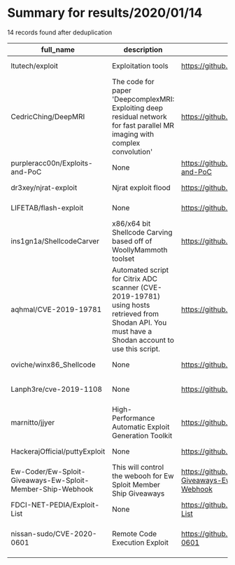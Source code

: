 
# Summary for results/2020/01/14
    
14 records found after deduplication

| full_name | description | html_url | matched_list | matched_count | pushed_at | size | stargazers_count | language | forks_count | vul_ids |
|------------------------------------------------------------|----------------------------------------------------------------------------------------------------------------------------------------------------|-------------------------------------------------------------------------------|-----------------------------------------------|-----------------|---------------------------|--------|--------------------|------------|---------------|--------------------|
| ltutech/exploit | Exploitation tools | https://github.com/ltutech/exploit | ['exploit'] | 1 | 2020-01-14 16:57:39+00:00 | 8 | 0 | | 0 | [] |
| CedricChing/DeepMRI | The code for paper 'DeepcomplexMRI: Exploiting deep residual network for fast parallel MR imaging with complex convolution' | https://github.com/CedricChing/DeepMRI | ['exploit'] | 1 | 2020-01-14 14:44:05+00:00 | 130879 | 28 | Python | 14 | [] |
| purpleracc00n/Exploits-and-PoC | None | https://github.com/purpleracc00n/Exploits-and-PoC | ['exploit'] | 1 | 2020-01-14 09:43:50+00:00 | 1639 | 0 | | 0 | [] |
| dr3xey/njrat-exploit | Njrat exploit flood | https://github.com/dr3xey/njrat-exploit | ['exploit'] | 1 | 2020-01-14 06:24:45+00:00 | 14 | 0 | JavaScript | 0 | [] |
| LIFETAB/flash-exploit | None | https://github.com/LIFETAB/flash-exploit | ['exploit'] | 1 | 2020-01-14 16:40:56+00:00 | 176 | 0 | | 0 | [] |
| ins1gn1a/ShellcodeCarver | x86/x64 bit Shellcode Carving based off of WoollyMammoth toolset | https://github.com/ins1gn1a/ShellcodeCarver | ['shellcode'] | 1 | 2020-01-14 12:07:09+00:00 | 63 | 4 | C# | 0 | [] |
| aqhmal/CVE-2019-19781 | Automated script for Citrix ADC scanner (CVE-2019-19781) using hosts retrieved from Shodan API. You must have a Shodan account to use this script. | https://github.com/aqhmal/CVE-2019-19781 | ['cve-2'] | 1 | 2020-01-14 15:53:14+00:00 | 5 | 8 | Python | 4 | ['CVE-2019-19781'] |
| oviche/winx86_Shellcode | None | https://github.com/oviche/winx86_Shellcode | ['shellcode'] | 1 | 2020-01-14 16:04:16+00:00 | 24 | 1 | Assembly | 0 | [] |
| Lanph3re/cve-2019-1108 | None | https://github.com/Lanph3re/cve-2019-1108 | ['cve-2'] | 1 | 2020-01-14 04:36:36+00:00 | 73 | 1 | C++ | 2 | ['CVE-2019-1108'] |
| marnitto/jjyer | High-Performance Automatic Exploit Generation Toolkit | https://github.com/marnitto/jjyer | ['exploit'] | 1 | 2020-01-14 06:15:51+00:00 | 384 | 0 | | 0 | [] |
| HackerajOfficial/puttyExploit | None | https://github.com/HackerajOfficial/puttyExploit | ['exploit'] | 1 | 2020-01-14 08:55:50+00:00 | 3 | 0 | Shell | 0 | [] |
| Ew-Coder/Ew-Sploit-Giveaways-Ew-Sploit-Member-Ship-Webhook | This will control the webooh for Ew Sploit Member Ship Giveaways | https://github.com/Ew-Coder/Ew-Sploit-Giveaways-Ew-Sploit-Member-Ship-Webhook | ['sploit'] | 1 | 2020-01-14 18:38:38+00:00 | 0 | 0 | nan | 0 | [] |
| FDCI-NET-PEDIA/Exploit-List | None | https://github.com/FDCI-NET-PEDIA/Exploit-List | ['exploit'] | 1 | 2020-01-14 21:00:05+00:00 | 0 | 0 | | 0 | [] |
| nissan-sudo/CVE-2020-0601 | Remote Code Execution Exploit | https://github.com/nissan-sudo/CVE-2020-0601 | ['cve-2', 'exploit', 'remote code execution'] | 3 | 2020-01-14 23:56:22+00:00 | 2 | 2 | nan | 1 | ['CVE-2020-0601'] |
